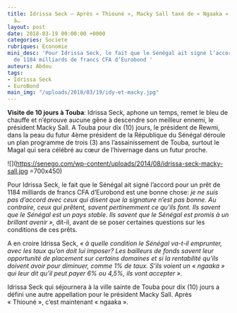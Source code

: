 ```yaml
---
title: Idrissa Seck – Après « Thiouné », Macky Sall taxé de « Ngaaka » qui est prêt
  à…
layout: post
date: 2018-03-19 00:00:00 +0000
categories: Societe
rubriques: Economie
mini_desc: 'Pour Idrissa Seck, le fait que le Sénégal ait signé l’accord pour un prêt
  de 1184 milliards de francs CFA d’Eurobond '
auteurs: Abdou
tags:
- Idrissa Seck
- EuroBond
main_img: "/uploads/2018/03/19/idy-et-macky.jpg"
---
```

**Visite de 10 jours à Touba**: Idrissa Seck, aphone un temps, remet le bleu de chauffe et n’éprouve aucune gêne à descendre son meilleur ennemi, le président Macky Sall. A Touba pour dix (10) jours, le président de Rewmi, dans la peau du futur 4ème président de la République du Sénégal déroule un plan programme de trois (3) ans l’assainissement de Touba, surtout le Magal qui sera célébré au cœur de l’hivernage dans un futur proche.

![](https://senego.com/wp-content/uploads/2014/08/idrissa-seck-macky-sall.jpg =700x450)

Pour Idrissa Seck, le fait que le Sénégal ait signé l’accord pour un prêt de 1184 milliards de francs CFA d’Eurobond est une bonne chose: _je ne suis pas d’accord avec ceux qui disent que la signature n’est pas bonne. Au contraire, ceux qui prêtent, savent pertinemment ce qu’ils font. Ils savent que le Sénégal est un pays stable. Ils savent que le Sénégal est promis à un brillant avenir »,_ dit-il, avant de se poser certaines questions sur les conditions de ces prêts.

A en croire Idrissa Seck, _« à quelle condition le Sénégal va-t-il emprunter, avec les taux qu’on doit lui imposer? Les bailleurs de fonds savent leur opportunité de placement sur certains domaines et si la rentabilité qu’ils doivent avoir pour diminuer, comme 1% de taux. S’ils voient un « ngaaka » qui leur dit qu’il peut payer 6% ou 4,5%, ils vont accepter »._ 

Idrissa Seck qui séjournera à la ville sainte de Touba pour dix (10) jours a défini une autre appellation pour le président Macky Sall. Après « Thiouné », c’est maintenant « ngaaka ».